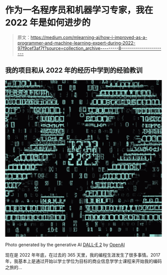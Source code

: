 # 作为一名程序员和机器学习专家，我在 2022 年是如何进步的

> 原文：<https://medium.com/mlearning-ai/how-i-improved-as-a-programmer-and-machine-learning-expert-during-2022-97f9cef3af7f?source=collection_archive---------8----------------------->

## 我的项目和从 2022 年的经历中学到的经验教训

![](img/38bebabc6609754459892ab9bff136b4.png)

Photo generated by the generative AI [DALL-E 2](https://openai.com/dall-e-2/) by [OpenAI](https://openai.com/)

现在是 2022 年年底，在过去的 365 天里，我的编程生涯发生了很多事情。2017 年，我基本上是通过开始以学士学位为目标的商业信息学学士课程来开始我的编码之旅的…